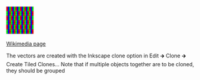 ![The vector graphic](rgb-gbr/2-vectorized.svg)

[Wikimedia page](https://commons.wikimedia.org/wiki/File:Subpixel_arrangement-RGB-GBR.svg)

The vectors are created with the Inkscape clone option in Edit 🡲 Clone 🡲 Create Tiled Clones...
Note that if multiple objects together are to be cloned, they should be grouped
